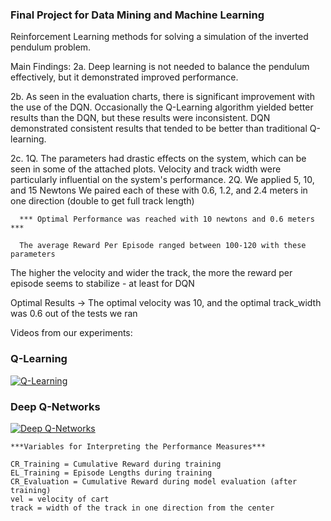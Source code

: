 ### Final Project for Data Mining and Machine Learning
Reinforcement Learning methods for solving a simulation of the inverted pendulum problem.


Main Findings: 
2a. Deep learning is not needed to balance the pendulum effectively, but it demonstrated improved performance.

2b. As seen in the evaluation charts, there is significant improvement with the use of the DQN. 
    Occasionally the Q-Learning algorithm yielded better results than the DQN, but these results were inconsistent.
    DQN demonstrated consistent results that tended to be better than traditional Q-learning. 

2c. 
  1Q. The parameters had drastic effects on the system, which can be seen in some of the attached plots.
      Velocity and track width were particularly influential on the system's performance. 
  2Q. We applied 5, 10, and 15 Newtons
      We paired each of these with 0.6, 1.2, and 2.4 meters in one direction (double to get full track length)
   
      *** Optimal Performance was reached with 10 newtons and 0.6 meters ***

      The average Reward Per Episode ranged between 100-120 with these parameters 
  
The higher the velocity and wider the track, the more the reward per episode seems to stabilize - at least for DQN

Optimal Results -> The optimal velocity was 10, and the optimal track_width was 0.6 out of the tests we ran


Videos from our experiments:

### Q-Learning
[![Q-Learning](https://img.youtube.com/vi/hhrLYEw1LoE/0.jpg)](https://youtu.be/hhrLYEw1LoE)

### Deep Q-Networks
[![Deep Q-Networks](https://img.youtube.com/vi/fBLAi6L_moY/0.jpg)](https://youtu.be/fBLAi6L_moY)

    ***Variables for Interpreting the Performance Measures***
    
    CR_Training = Cumulative Reward during training
    EL_Training = Episode Lengths during training
    CR_Evaluation = Cumulative Reward during model evaluation (after training)
    vel = velocity of cart
    track = width of the track in one direction from the center



